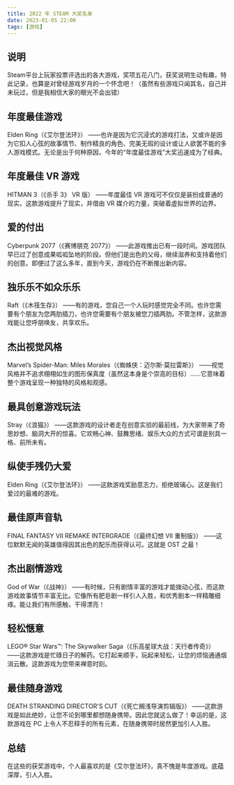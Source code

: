 ```yaml
---
title: 2022 年 STEAM 大奖名单
date: 2023-01-05 22:00
tags: [游戏]
---
```


## 说明
Steam平台上玩家投票评选出的各大游戏，奖项五花八门，获奖说明生动有趣，特此记录，也算是对曾经游戏岁月的一个怀念吧！（虽然有些游戏只闻其名，自己并未玩过，但是我相信大家的眼光不会出错）

## 年度最佳游戏
Elden Ring（《艾尔登法环》）
——也许是因为它沉浸式的游戏打法，又或许是因为它扣人心弦的故事情节、制作精良的角色、完美无瑕的设计或让人欲罢不能的多人游戏模式。无论是出于何种原因，今年的“年度最佳游戏”大奖迅速成为了经典。

## 年度最佳 VR 游戏
HITMAN 3（《杀手 3》 VR 版）
——年度最佳 VR 游戏可不仅仅是装扮成普通的现实。这款游戏提升了现实，并借由 VR 媒介的力量，突破着虚拟世界的边界。

## 爱的付出
Cyberpunk 2077（《赛博朋克 2077》）
——此游戏推出已有一段时间。游戏团队早已过了创意成果呱呱坠地的阶段。但他们是出色的父母，继续滋养和支持着他们的创意。即便过了这么多年，直到今天，游戏仍在不断推出新内容。

## 独乐乐不如众乐乐
Raft（《木筏生存》）
——有的游戏，您自己一个人玩时感觉完全不同。也许您需要有个朋友为您两肋插刀，也许您需要有个朋友被您刀插两肋。不管怎样，这款游戏能让您呼朋唤友，共享欢乐。

## 杰出视觉风格
Marvel’s Spider-Man: Miles Morales（《蜘蛛侠：迈尔斯·莫拉雷斯》）
——视觉风格并不追求栩栩如生的图形保真度（虽然这本身是个崇高的目标）……它意味着整个游戏呈现一种独特的风格和观感。

## 最具创意游戏玩法
Stray（《浪猫》）
——这款游戏的设计者走在创意实验的最前线，为大家带来了奇思妙想、脑洞大开的惊喜。它欢畅心神、鼓舞思绪、娱乐大众的方式可谓是别具一格、前所未有。

## 纵使手残仍大爱
Elden Ring（《艾尔登法环》）
——这款游戏奖励意志力，拒绝玻璃心。这是我们爱过的最难的游戏。

## 最佳原声音轨
FINAL FANTASY VII REMAKE INTERGRADE（《最终幻想 VII 重制版》）
——这位默默无闻的英雄值得因其出色的配乐而获得认可。这就是 OST 之最！

## 杰出剧情游戏
God of War（《战神》）
——有时候，只有剧情丰富的游戏才能拨动心弦，而这款游戏故事情节丰富无比。它像所有肥皂剧一样引人入胜，和优秀剧本一样精雕细琢。能让我们有所感触，干得漂亮！

## 轻松惬意
LEGO® Star Wars™: The Skywalker Saga（《乐高星球大战：天行者传奇》）
——这款游戏是忙碌日子的解药。它打起来顺手，玩起来轻松，让您的烦恼通通烟消云散。这款游戏为您带来禅意时刻。

## 最佳随身游戏
DEATH STRANDING DIRECTOR'S CUT（《死亡搁浅导演剪辑版》）
——这款游戏是如此绝妙，让您不论到哪里都想随身携带。因此您就这么做了！幸运的是，这款游戏在 PC 上令人不忍释手的所有元素，在随身携带时居然更加引人入胜。

## 总结
在这些的获奖游戏中，个人最喜欢的是《艾尔登法环》，真不愧是年度游戏。底蕴深厚，引人入胜。
